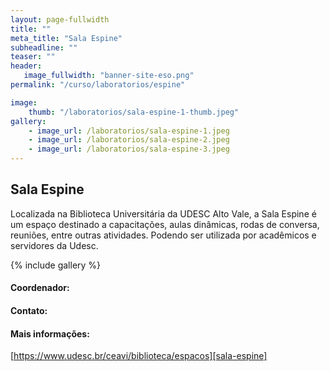 ```yaml
---
layout: page-fullwidth
title: ""
meta_title: "Sala Espine"
subheadline: ""
teaser: ""
header:
   image_fullwidth: "banner-site-eso.png"
permalink: "/curso/laboratorios/espine"

image: 
    thumb: "/laboratorios/sala-espine-1-thumb.jpeg"
gallery:
    - image_url: /laboratorios/sala-espine-1.jpeg
    - image_url: /laboratorios/sala-espine-2.jpeg
    - image_url: /laboratorios/sala-espine-3.jpeg
---
```


## **Sala Espine**

Localizada na Biblioteca Universitária da UDESC Alto Vale, a Sala Espine é um espaço destinado a capacitações, aulas dinâmicas, rodas de conversa, reuniões, entre outras atividades. Podendo ser utilizada por acadêmicos e servidores da Udesc.

{% include gallery %}

#### Coordenador:


#### Contato:


#### Mais informações:
[https://www.udesc.br/ceavi/biblioteca/espacos][sala-espine]

[sala-espine]: https://www.udesc.br/ceavi/biblioteca/espacos

